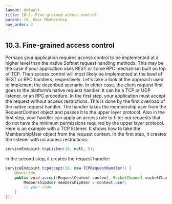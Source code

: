 ```yaml
---
layout: default
title: 10.3. Fine-grained access control
parent: 10. User Membership
nav_order: 3
---
```


## 10.3. Fine-grained access control

Perhaps your application requires access control to be implemented at a higher level than the native Softnet request handling methods. This may be the case if your application uses REST or some RPC mechanism built on top of TCP. Then access control will most likely be implemented at the level of REST or RPC handlers, respectively.
Let's take a look at the approach used to implement the described scenario. In either case, the client request first goes to the platform’s native request handler. It can be a TCP or UDP listener, or an RPC procedure. In the first step, your application must accept the request without access restrictions. This is done by the first overload of the native request handler. The handler takes the membership user from the <span class="datatype">RequestContext</span> object and passes it to the upper layer protocol.
Also in the first step, your handler can apply an access rule to filter out requests that do not have the minimum permissions required by the upper layer protocol.
Here is an example with a TCP listener. It shows how to take the <span class="datatype">MembershipUser</span> object from the request context. In the first step, it creates the listener with no access restrictions:
```java
serviceEndpoint.tcpListen(10, null, 5);
```
In the second step, it creates the request handler:
```java
serviceEndpoint.tcpAccept(10, new TCPRequestHandler() {
    @Override
    public void accept(RequestContext context, SocketChannel socketChannel, ConnectionMode mode) {
        MembershipUser membershipUser = context.user;
        // your code
    }
});
```
